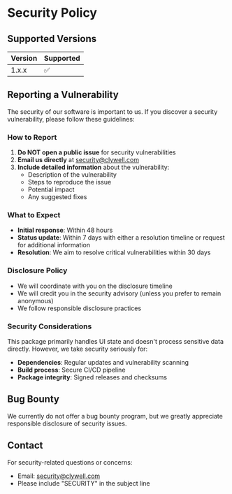# Security Policy

## Supported Versions

| Version | Supported          |
| ------- | ------------------ |
| 1.x.x   | :white_check_mark: |

## Reporting a Vulnerability

The security of our software is important to us. If you discover a security vulnerability, please follow these guidelines:

### How to Report

1. **Do NOT open a public issue** for security vulnerabilities
2. **Email us directly** at security@clywell.com
3. **Include detailed information** about the vulnerability:
   - Description of the vulnerability
   - Steps to reproduce the issue
   - Potential impact
   - Any suggested fixes

### What to Expect

- **Initial response**: Within 48 hours
- **Status update**: Within 7 days with either a resolution timeline or request for additional information
- **Resolution**: We aim to resolve critical vulnerabilities within 30 days

### Disclosure Policy

- We will coordinate with you on the disclosure timeline
- We will credit you in the security advisory (unless you prefer to remain anonymous)
- We follow responsible disclosure practices

### Security Considerations

This package primarily handles UI state and doesn't process sensitive data directly. However, we take security seriously for:

- **Dependencies**: Regular updates and vulnerability scanning
- **Build process**: Secure CI/CD pipeline
- **Package integrity**: Signed releases and checksums

## Bug Bounty

We currently do not offer a bug bounty program, but we greatly appreciate responsible disclosure of security issues.

## Contact

For security-related questions or concerns:
- Email: security@clywell.com
- Please include "SECURITY" in the subject line